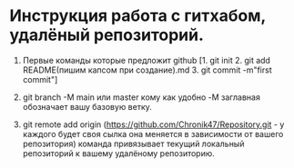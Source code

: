 # Инструкция работа с гитхабом, удалёный репозиторий.

1. Первые команды которые предложит github [1. git init 2.  git add README(пишим капсом при создание).md  3. git commit -m"first commit"]

2. git branch -M main или master кому как удобно -M заглавная обозначает вашу базовую ветку.

3. git remote add origin (https://github.com/Chronik47/Repository.git - у каждого будет своя сылка она меняется в зависимости от вашего репозитория) команда привязывает текущий локальный репозиторий к вашему удалёному репозиторию.

